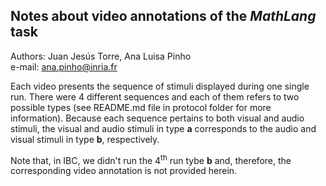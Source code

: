 ## Notes about video annotations of the *MathLang* task  

Authors: Juan Jesús Torre, Ana Luisa Pinho  
e-mail: ana.pinho@inria.fr

Each video presents the sequence of stimuli displayed during one single run. There were 4 different sequences and each of them refers to two possible types (see README.md file in protocol folder for more information). Because each sequence pertains to both visual and audio stimuli, the visual and audio stimuli in type **a** corresponds to the audio and visual stimuli in type **b**, respectively.

Note that, in IBC, we didn't run the 4<sup>th</sup> run tybe **b** and, therefore, the corresponding video annotation is not provided herein.
